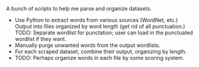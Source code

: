 A bunch of scripts to help me parse and organize datasets.

* Use Python to extract words from various sources (WordNet, etc.) Output into files organized by word length (get rid of all punctuation.) TODO: Separate wordlist for punctation; user can load in the punctuated wordlist if they want. 
* Manually purge unwanted words from the output wordlists.
* For each scraped dataset, combine their output, organizing by length.
* TODO: Perhaps organize words in each file by some scoring system.